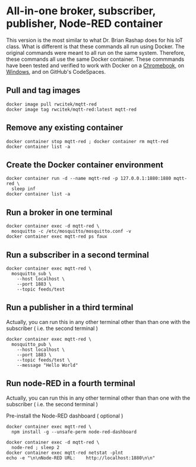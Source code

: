 # All-in-one broker, subscriber, publisher, Node-RED container

This version is the most similar to what Dr. Brian Rashap does for his IoT class.
What is different is that these commands all run using Docker.
The original commands were meant to all run on the same system.
Therefore, these commands all use the same Docker container.
These commmands have been tested and verified to work with Docker
on a [Chromebook]( https://gist.github.com/rwcitek/824d4752b417b6d2cd5c931af3db61a6 ),
on [Windows]( https://gist.github.com/rwcitek/f2b6fb5baddf16f6dc1f277a5d9f8366 ), 
and on GitHub's CodeSpaces.


## Pull and tag images
```
docker image pull rwcitek/mqtt-red
docker image tag rwcitek/mqtt-red:latest mqtt-red
```


## Remove any existing container
```
docker container stop mqtt-red ; docker container rm mqtt-red
docker container list -a
```

## Create the Docker container environment
```
docker container run -d --name mqtt-red -p 127.0.0.1:1880:1880 mqtt-red \
  sleep inf
docker container list -a
```


## Run a broker in one terminal
```
docker container exec -d mqtt-red \
  mosquitto -c /etc/mosquitto/mosquitto.conf -v
docker container exec mqtt-red ps faux
```


## Run a subscriber in a second terminal
```
docker container exec mqtt-red \
  mosquitto_sub \
    --host localhost \
    --port 1883 \
    --topic feeds/test
```


## Run a publisher in a third terminal
Actually, you can run this in any other terminal other than than one with the subscriber ( i.e. the second terminal )
```
docker container exec mqtt-red \
  mosquitto_pub \
    --host localhost \
    --port 1883 \
    --topic feeds/test \
    --message "Hello World"
```


## Run node-RED in a fourth terminal
Actually, you can run this in any other terminal other than than one with the subscriber ( i.e. the second terminal )

Pre-install the Node-RED dashboard ( optional )
```
docker container exec mqtt-red \
  npm install -g --unsafe-perm node-red-dashboard
```

```
docker container exec -d mqtt-red \
  node-red ; sleep 2
docker container exec mqtt-red netstat -plnt
echo -e "\n\nNode-RED URL:    http://localhost:1880\n\n"
```



